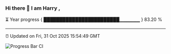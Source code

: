### Hi there 👋 I am Harry , 

⏳ Year progress { ████████████████████████▁▁▁▁▁▁ } 83.20 %

---

⏰ Updated on Fri, 31 Oct 2025 15:54:49 GMT

![Progress Bar CI](https://github.com/duykhang68/duykhang68/workflows/Progress%20Bar%20CI/badge.svg)
